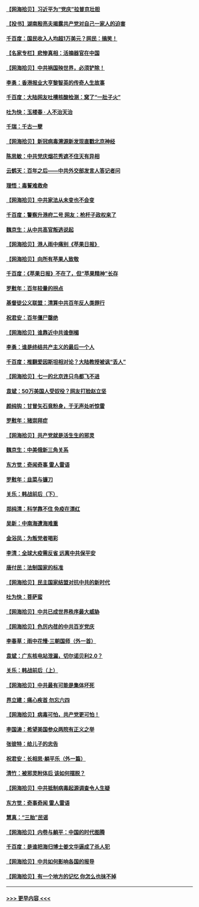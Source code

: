 #### [【网海拾贝】习近平为“党庆”拉普京壮胆](../pages/nsc993/n13057781.md?t=07010552) 
#### [【投书】湖南殷亮夫揭露共产党对自己一家人的迫害](../pages/nsc993/n13057744.md?t=07010552) 
#### [千百度：国民收入人均超1万美元？网民：搞笑！](../pages/nsc993/n13057692.md?t=07010552) 
#### [【名家专栏】悲惨真相：活摘器官在中国](../pages/nsc993/n13056611.md?t=07010552) 
#### [【网海拾贝】中共祸国殃世界，必须铲除！](../pages/nsc993/n13056011.md?t=07010552) 
#### [李勇：香港报业大亨黎智英的传奇人生故事](../pages/nsc993/n13055258.md?t=07010552) 
#### [千百度：大陆网友吐槽核酸检测：窝了“一肚子火”](../pages/nsc993/n13055194.md?t=07010552) 
#### [吐为快：玉楼春 · 人不治天治](../pages/nsc993/n13054028.md?t=07010552) 
#### [千瑞：千古一孽](../pages/nsc993/n13054016.md?t=07010552) 
#### [【网海拾贝】新冠病毒溯源新发现直戳北京神经](../pages/nsc993/n13052425.md?t=07010552) 
#### [陈思敏：中共党庆烟花秀遮不住天有异相](../pages/nsc993/n13052020.md?t=07010552) 
#### [云鹤天：百年之后——中共外交部发言人答记者问](../pages/nsc993/n13051604.md?t=07010552) 
#### [理悟：毒誓难救命](../pages/nsc993/n13051601.md?t=07010552) 
#### [【网海拾贝】中共家法从未变也不会变](../pages/nsc993/n13050366.md?t=07010552) 
#### [千百度：警察升港府二号 网友：枪杆子政权来了](../pages/nsc993/n13050261.md?t=07010552) 
#### [魏京生：从中共高官叛逃说起](../pages/nsc993/n13048997.md?t=07010552) 
#### [【网海拾贝】港人雨中痛别《苹果日报》](../pages/nsc993/n13048941.md?t=07010552) 
#### [【网海拾贝】向所有苹果人致敬](../pages/nsc993/n13046795.md?t=07010552) 
#### [千百度：《苹果日报》不在了，但“苹果精神”长存](../pages/nsc993/n13046703.md?t=07010552) 
#### [罗慰年：百年较量的拐点](../pages/nsc993/n13046542.md?t=07010552) 
#### [基督徒公义联盟：清算中共百年反人类罪行](../pages/nsc993/n13046499.md?t=07010552) 
#### [祝君安：百年僵尸罄绝](../pages/nsc993/n13045595.md?t=07010552) 
#### [【网海拾贝】谁靠近中共谁倒楣](../pages/nsc993/n13044667.md?t=07010552) 
#### [李勇：谁是终结共产主义的最后一个人](../pages/nsc993/n13044397.md?t=07010552) 
#### [千百度：推翻爱因斯坦相对论？大陆教授被讽“丢人”](../pages/nsc993/n13043908.md?t=07010552) 
#### [【网海拾贝】七一的北京连只鸟都飞不进](../pages/nsc993/n13041377.md?t=07010552) 
#### [袁斌：50万美国人受奴役？网友打脸赵立坚](../pages/nsc993/n13041330.md?t=07010552) 
#### [颜纯钩：甘冒矢石竟粉身，于无声处听惊雷](../pages/nsc993/n13041140.md?t=07010552) 
#### [罗慰年：猪崇拜症](../pages/nsc993/n13041071.md?t=07010552) 
#### [【网海拾贝】共产党就是活生生的邪灵](../pages/nsc993/n13036627.md?t=07010552) 
#### [魏京生：中美俄新三角关系](../pages/nsc993/n13035986.md?t=07010552) 
#### [东方觉：奇闻奇事 雷人雷语](../pages/nsc993/n13035878.md?t=07010552) 
#### [罗慰年：韭菜与镰刀](../pages/nsc993/n13034374.md?t=07010552) 
#### [关乐：韩战前后（下）](../pages/nsc993/n13034113.md?t=07010552) 
#### [郑纯清：科学靠不住 免疫在漂红](../pages/nsc993/n13034093.md?t=07010552) 
#### [吴新：中南海遭海难重](../pages/nsc993/n13034084.md?t=07010552) 
#### [金浴凤：为叛党者喝彩](../pages/nsc993/n13034058.md?t=07010552) 
#### [李清：全球大疫需反省 远离中共保平安](../pages/nsc993/n13033784.md?t=07010552) 
#### [唐付民：法制国家的标准](../pages/nsc993/n13032944.md?t=07010552) 
#### [【网海拾贝】民主国家结盟对抗中共的新时代](../pages/nsc993/n13031717.md?t=07010552) 
#### [吐为快：菩萨蛮](../pages/nsc993/n13030033.md?t=07010552) 
#### [【网海拾贝】中共已成世界秩序最大威胁](../pages/nsc993/n13028138.md?t=07010552) 
#### [【网海拾贝】色厉内荏的中共百岁党庆](../pages/nsc993/n13025582.md?t=07010552) 
#### [李春草：雨中花慢‧三朝国师（外一首）](../pages/nsc993/n13025567.md?t=07010552) 
#### [袁斌：广东核电站泄漏，切尔诺贝利2.0？](../pages/nsc993/n13025475.md?t=07010552) 
#### [关乐：韩战前后（上）](../pages/nsc993/n13025387.md?t=07010552) 
#### [【网海拾贝】中共最有可能是集体坏死](../pages/nsc993/n13023101.md?t=07010552) 
#### [界立建：痛心疾首 勿忘六四](../pages/nsc993/n13022339.md?t=07010552) 
#### [【网海拾贝】病毒可怕，共产党更可怕！](../pages/nsc993/n13020728.md?t=07010552) 
#### [李国涛：希望美国参众两院有正义之举](../pages/nsc993/n13020674.md?t=07010552) 
#### [张彼特：给儿子的忠告](../pages/nsc993/n13018934.md?t=07010552) 
#### [祝君安：长相思‧躺平乐（外一篇）](../pages/nsc993/n13018923.md?t=07010552) 
#### [清竹：被邪灵附体后 该如何摆脱？](../pages/nsc993/n13018877.md?t=07010552) 
#### [【网海拾贝】中共抵制病毒起源调查令人生疑](../pages/nsc993/n13017785.md?t=07010552) 
#### [东方觉：奇事奇闻 雷人雷语](../pages/nsc993/n13017577.md?t=07010552) 
#### [慧真：“三胎”民谣](../pages/nsc993/n13017394.md?t=07010552) 
#### [【网海拾贝】内卷与躺平：中国的时代图腾](../pages/nsc993/n13016128.md?t=07010552) 
#### [千百度：是谁把海归博士姜文华逼成了杀人犯](../pages/nsc993/n13015218.md?t=07010552) 
#### [【网海拾贝】中共如何影响各国的报导](../pages/nsc993/n13012599.md?t=07010552) 
#### [【网海拾贝】有一个地方的记忆 你怎么也抹不掉](../pages/nsc993/n13009802.md?t=07010552) 

----
#### [ >>> 更早内容 <<< ](../indexes/nsc993-earlier.md)
